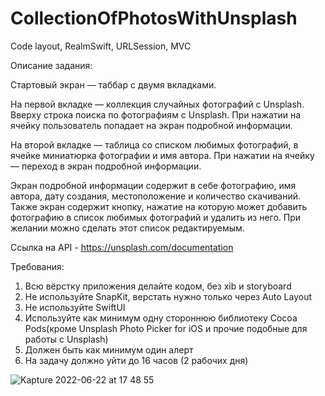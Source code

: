 # CollectionOfPhotosWithUnsplash

Code layout, RealmSwift, URLSession, MVC 

Описание задания:

Стартовый экран — таббар с двумя вкладками.

На первой вкладке — коллекция случайных фотографий с Unsplash. Вверху строка поиска по фотографиям с Unsplash. При нажатии на ячейку пользователь попадает на экран подробной информации.

На второй вкладке — таблица со списком любимых фотографий, в ячейке миниатюрка фотографии и имя автора.
При нажатии на ячейку — переход в экран подробной информации.

Экран подробной информации содержит в себе фотографию, имя автора, дату создания, местоположение и количество скачиваний.
Также экран содержит кнопку, нажатие на которую может добавить фотографию в список любимых фотографий и удалить из него.
При желании можно сделать этот список редактируемым.

Ссылка на API - https://unsplash.com/documentation

Требования:
1. Всю вёрстку приложения делайте кодом, без xib и storyboard
2. Не используйте SnapKit, верстать нужно только через Auto Layout
3. Не используйте SwiftUI
4. Используйте как минимум одну стороннюю библиотеку Cocoa Pods(кроме Unsplash Photo Picker for iOS и прочие подобные для работы с Unsplash) 
5. Должен быть как минимум один алерт
6. На задачу должно уйти до 16 часов (2 рабочих дня)

![Kapture 2022-06-22 at 17 48 55](https://user-images.githubusercontent.com/81037313/175060491-a0630341-4005-4054-a7cd-2e9cd47439e7.gif)
